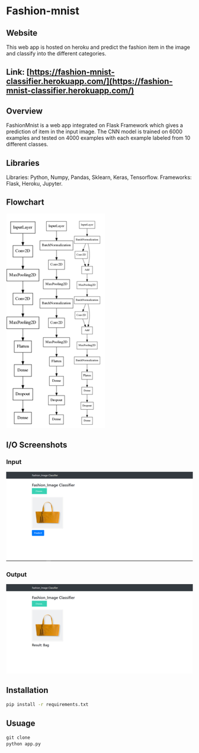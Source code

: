 # Fashion-mnist

## Website
This web app is hosted on heroku and predict the fashion item in the image and classify into the different categories.

## Link: [https://fashion-mnist-classifier.herokuapp.com/](https://fashion-mnist-classifier.herokuapp.com/)

## Overview
FashionMnist is a web app integrated on Flask Framework which gives a prediction of item in the input image. The CNN model is trained on 6000 examples and tested on 4000 examples with each example labeled from 10 different classes.

## Libraries
Libraries: Python, Numpy, Pandas, Sklearn, Keras, Tensorflow.
Frameworks: Flask, Heroku, Jupyter.

## Flowchart

![Flowchart](/img/block.png)

## I/O Screenshots

### Input

![](/img/img1.PNG)

### Output

![](/img/img2.PNG)

## Installation
```bash
pip install -r requirements.txt
```
## Usuage

```python
git clone
python app.py
```
